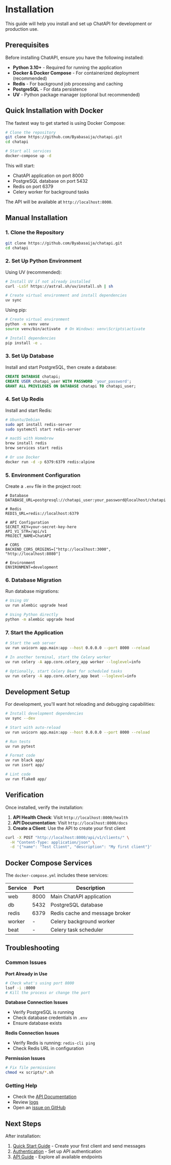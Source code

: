 # Installation

This guide will help you install and set up ChatAPI for development or production use.

## Prerequisites

Before installing ChatAPI, ensure you have the following installed:

- **Python 3.10+** - Required for running the application
- **Docker & Docker Compose** - For containerized deployment (recommended)
- **Redis** - For background job processing and caching
- **PostgreSQL** - For data persistence
- **UV** - Python package manager (optional but recommended)

## Quick Installation with Docker

The fastest way to get started is using Docker Compose:

```bash
# Clone the repository
git clone https://github.com/Byabasaija/chatapi.git
cd chatapi

# Start all services
docker-compose up -d
```

This will start:

- ChatAPI application on port 8000
- PostgreSQL database on port 5432
- Redis on port 6379
- Celery worker for background tasks

The API will be available at `http://localhost:8000`.

## Manual Installation

### 1. Clone the Repository

```bash
git clone https://github.com/Byabasaija/chatapi.git
cd chatapi
```

### 2. Set Up Python Environment

Using UV (recommended):

```bash
# Install UV if not already installed
curl -LsSf https://astral.sh/uv/install.sh | sh

# Create virtual environment and install dependencies
uv sync
```

Using pip:

```bash
# Create virtual environment
python -m venv venv
source venv/bin/activate  # On Windows: venv\Scripts\activate

# Install dependencies
pip install -e .
```

### 3. Set Up Database

Install and start PostgreSQL, then create a database:

```sql
CREATE DATABASE chatapi;
CREATE USER chatapi_user WITH PASSWORD 'your_password';
GRANT ALL PRIVILEGES ON DATABASE chatapi TO chatapi_user;
```

### 4. Set Up Redis

Install and start Redis:

```bash
# Ubuntu/Debian
sudo apt install redis-server
sudo systemctl start redis-server

# macOS with Homebrew
brew install redis
brew services start redis

# Or use Docker
docker run -d -p 6379:6379 redis:alpine
```

### 5. Environment Configuration

Create a `.env` file in the project root:

```env
# Database
DATABASE_URL=postgresql://chatapi_user:your_password@localhost/chatapi

# Redis
REDIS_URL=redis://localhost:6379

# API Configuration
SECRET_KEY=your-secret-key-here
API_V1_STR=/api/v1
PROJECT_NAME=ChatAPI

# CORS
BACKEND_CORS_ORIGINS=["http://localhost:3000", "http://localhost:8080"]

# Environment
ENVIRONMENT=development
```

### 6. Database Migration

Run database migrations:

```bash
# Using UV
uv run alembic upgrade head

# Using Python directly
python -m alembic upgrade head
```

### 7. Start the Application

```bash
# Start the web server
uv run uvicorn app.main:app --host 0.0.0.0 --port 8000 --reload

# In another terminal, start the Celery worker
uv run celery -A app.core.celery_app worker --loglevel=info

# Optionally, start Celery Beat for scheduled tasks
uv run celery -A app.core.celery_app beat --loglevel=info
```

## Development Setup

For development, you'll want hot reloading and debugging capabilities:

```bash
# Install development dependencies
uv sync --dev

# Start with auto-reload
uv run uvicorn app.main:app --host 0.0.0.0 --port 8000 --reload

# Run tests
uv run pytest

# Format code
uv run black app/
uv run isort app/

# Lint code
uv run flake8 app/
```

## Verification

Once installed, verify the installation:

1. **API Health Check**: Visit `http://localhost:8000/health`
2. **API Documentation**: Visit `http://localhost:8000/docs`
3. **Create a Client**: Use the API to create your first client

```bash
curl -X POST "http://localhost:8000/api/v1/clients/" \
  -H "Content-Type: application/json" \
  -d '{"name": "Test Client", "description": "My first client"}'
```

## Docker Compose Services

The `docker-compose.yml` includes these services:

| Service | Port | Description                    |
| ------- | ---- | ------------------------------ |
| web     | 8000 | Main ChatAPI application       |
| db      | 5432 | PostgreSQL database            |
| redis   | 6379 | Redis cache and message broker |
| worker  | -    | Celery background worker       |
| beat    | -    | Celery task scheduler          |

## Troubleshooting

### Common Issues

**Port Already in Use**

```bash
# Check what's using port 8000
lsof -i :8000
# Kill the process or change the port
```

**Database Connection Issues**

- Verify PostgreSQL is running
- Check database credentials in `.env`
- Ensure database exists

**Redis Connection Issues**

- Verify Redis is running: `redis-cli ping`
- Check Redis URL in configuration

**Permission Issues**

```bash
# Fix file permissions
chmod +x scripts/*.sh
```

### Getting Help

- Check the [API Documentation](http://localhost:8000/docs)
- Review [logs](../development/setup.md#logging)
- Open an [issue on GitHub](https://github.com/Byabasaija/chatapi/issues)

## Next Steps

After installation:

1. [Quick Start Guide](quick-start.md) - Create your first client and send messages
2. [Authentication](authentication.md) - Set up API authentication
3. [API Guide](../api/overview.md) - Explore all available endpoints
